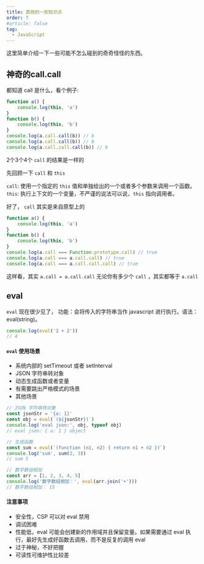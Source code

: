 ```yaml
---
title: 其他的一些知识点
order: 7
#article: false
tag:
  - JavaScript
---
```


这里简单介绍一下一些可能不怎么碰到的奇奇怪怪的东西。

## 神奇的call.call

都知道 call 是什么，看个例子:

```javascript 
function a() {
    console.log(this, 'a')
}
function b() {
    console.log(this, 'b')
}
console.log(a.call.call(b)) // b
console.log(a.call.call(b)) // b
console.log(a.call.call.call(b)) // b
```
2个3个4个 `call` 的结果是一样的  

先回顾一下 `call` 和 `this`

`call`: 使用一个指定的 `this` 值和单独给出的一个或者多个参数来调用一个函数。  
`this`: 执行上下文的一个变量，不严谨的说法可以说，`this` 指向调用者。

好了， `call` 其实是来自原型上的 

```javascript 
function a() {
    console.log(this, 'a')
}
function b() {
    console.log(this, 'b')
}
console.log(a.call === Function.prototype.call) // true
console.log(a.call === a.call.call) // true
console.log(a.call === a.call.call.call) // true
```
这样看，其实 `a.call = a.call.call` 无论你有多少个 `call` ，其实都等于 `a.call`


## eval

`eval` 现在很少见了，
功能：会将传入的字符串当作 javascript 进行执行。语法：eval(string)。

```javascript 
console.log(eval('2 + 2'))
// 4
```

#### `eval` 使用场景

- 系统内部的 setTimeout 或者 setInterval
- JSON 字符串转对象
- 动态生成函数或者变量
- 有需要跳出严格模式的场景
- 其他场景

```javascript 
// JSON 字符串转对象
const jsonStr = '{a: 1}'
const obj = eval(`(${jsonStr})`)
console.log('eval json:', obj, typeof obj)
// eval json: { a: 1 } object

// 生成函数
const sum = eval(`(function (n1, n2) { return n1 + n2 })`)
console.log('sum', sum(2, 3))
// sum 5

// 数字数组相加
const arr = [1, 2, 3, 4, 5]
console.log('数字数组相加：', eval(arr.join('+')))
// 数字数组相加： 15
```

#### 注意事项

- 安全性，CSP 可以对 eval 禁用
- 调试困难
- 性能低，eval 可能会创建新的作用域并且保留变量。如果需要通过 eval 执行，最好先生成好函数去调用，而不是反复的调用 eval
- 过于神秘，不好把握
- 可读性可维护性比较差
